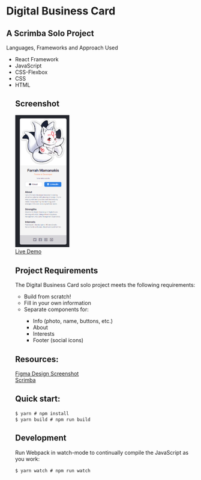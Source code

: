 # Digital Business Card

## A Scrimba Solo Project
Languages, Frameworks and Approach Used
<ul>
<li>React Framework</li>
<li>JavaScript</li>
<li>CSS-Flexbox</li>
<li>CSS</li>
<li>HTML</li<
</ul>

## Screenshot
<img src="https://github.com/famanakis/Scrimba/blob/main/m11-solo-digital-business-card/src/images/project-screenshot.png" width=30% height=30%><br>
[Live Demo](https://9tfdev-m11-digital-business-card.netlify.app/)
 
## Project Requirements
 The Digital Business Card solo project meets the following requirements:
 <ul>
 <li>Build from scratch!</li>
 <li>Fill in your own information</li>
 <li>Separate components for:</li>
 <ul>
 <li>Info (photo, name, buttons, etc.)</li>
 <li>About</li>
 <li>Interests</li>
 <li>Footer (social icons)</li>
 </ul>
 </ul>
 
## Resources:
  [Figma Design Screenshot](https://github.com/famanakis/Scrimba/blob/main/m11-solo-digital-business-card/src/images/figma-design.png)<br>
 [Scrimba](https://scrimba.com/)



## Quick start:
```
$ yarn # npm install
$ yarn build # npm run build
````

## Development
Run Webpack in watch-mode to continually compile the JavaScript as you work:
```
$ yarn watch # npm run watch
```
